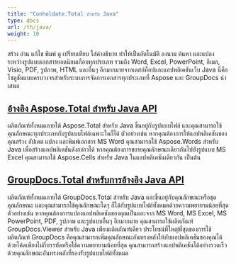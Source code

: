 ```yaml
---
title: "Conholdate.Total สำหรับ Java"
type: docs
url: /th/java/
weight: 10
---
```


สร้าง อ่าน แก้ไข พิมพ์ ดู เปรียบเทียบ ใส่คำอธิบาย ทำให้เป็นอัตโนมัติ ลงนาม ค้นหา และแปลงระหว่างรูปแบบเอกสารยอดนิยมเกือบทุกประเภท รวมถึง Word, Excel, PowerPoint, อีเมล, Visio, PDF, รูปภาพ, HTML และอื่นๆ อีกมากมายจากเดสก์ท็อปและแอปพลิเคชันเว็บ Java นี่คือโซลูชันแบบครบวงจรสำหรับระบบการจัดการเอกสารทุกประเภทที่ Aspose และ GroupDocs นำเสนอ

## [อ้างอิง Aspose.Total สำหรับ Java API](/aspose-total-for-java/)

ผลิตภัณฑ์ทั้งหมดภายใต้ Aspose.Total สำหรับ Java ขึ้นอยู่กับรูปแบบไฟล์ และคุณสามารถใช้คุณลักษณะทุกประเภทกับรูปแบบไฟล์เฉพาะใดก็ได้ ตัวอย่างเช่น หากคุณต้องการให้แอปพลิเคชันของคุณสร้าง อัปเดต แปลง และพิมพ์เอกสาร MS Word คุณสามารถใช้ Aspose.Words สำหรับ Java เพื่อสร้างแอปพลิเคชันดังกล่าวได้ หากคุณต้องการขยายคุณลักษณะเดียวกันไปยังรูปแบบ MS Excel คุณสามารถใช้ Aspose.Cells สำหรับ Java ในแอปพลิเคชันเดียวกัน เป็นต้น

## [GroupDocs.Total สำหรับการอ้างอิง Java API](/groupdocs-total-for-java/)

ผลิตภัณฑ์ทั้งหมดภายใต้ GroupDocs.Total สำหรับ Java และขึ้นอยู่กับคุณลักษณะหรือชุดคุณลักษณะ และคุณสามารถใช้คุณลักษณะใดๆ ก็ได้กับรูปแบบไฟล์ทั้งหมดด้วยความพยายามน้อยที่สุด ตัวอย่างเช่น หากคุณต้องการแปลงแอปพลิเคชันของคุณเป็นและจาก MS Word, MS Excel, MS PowerPoint, PDF, รูปภาพ และรูปแบบอื่นๆ อีกมากมาย คุณสามารถใช้ผลิตภัณฑ์ GroupDocs.Viewer สำหรับ Java เพียงผลิตภัณฑ์เดียว ประโยชน์ที่ใหญ่ที่สุดของการใช้ผลิตภัณฑ์ GroupDocs คือคุณสามารถเพิ่มคุณลักษณะอันทรงพลังให้กับแอปพลิเคชันของคุณได้ด้วยโค้ดเพียงไม่กี่บรรทัดหรือใช้ความพยายามน้อยที่สุด คุณสามารถสร้างแอปพลิเคชันได้อย่างรวดเร็วด้วยคุณลักษณะอันทรงพลังที่รองรับรูปแบบไฟล์ทั้งหมด